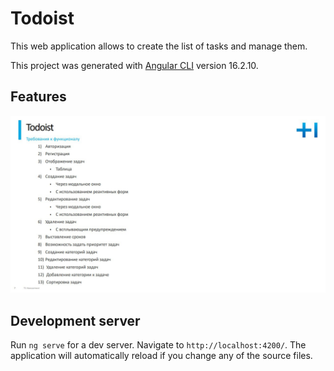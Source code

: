 # Todoist
This web application allows to create the list of tasks and manage them.

This project was generated with [Angular CLI](https://github.com/angular/angular-cli) version 16.2.10.
## Features
![Features](readme-pictures/photo_2023-11-01_14-03-27.jpg)

## Development server

Run `ng serve` for a dev server. Navigate to `http://localhost:4200/`. The application will automatically reload if you change any of the source files.

